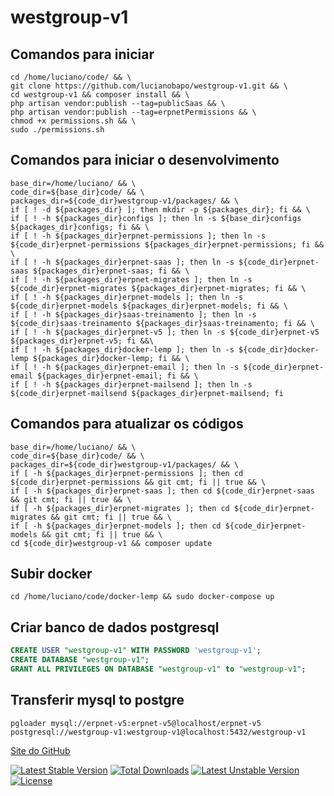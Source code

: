 # westgroup-v1

## Comandos para iniciar
```shell
cd /home/luciano/code/ && \
git clone https://github.com/lucianobapo/westgroup-v1.git && \
cd westgroup-v1 && composer install && \
php artisan vendor:publish --tag=publicSaas && \
php artisan vendor:publish --tag=erpnetPermissions && \
chmod +x permissions.sh && \
sudo ./permissions.sh
```

## Comandos para iniciar o desenvolvimento
```shell
base_dir=/home/luciano/ && \
code_dir=${base_dir}code/ && \
packages_dir=${code_dir}westgroup-v1/packages/ && \
if [ ! -d ${packages_dir} ]; then mkdir -p ${packages_dir}; fi && \
if [ ! -h ${packages_dir}configs ]; then ln -s ${base_dir}configs ${packages_dir}configs; fi && \
if [ ! -h ${packages_dir}erpnet-permissions ]; then ln -s ${code_dir}erpnet-permissions ${packages_dir}erpnet-permissions; fi && \
if [ ! -h ${packages_dir}erpnet-saas ]; then ln -s ${code_dir}erpnet-saas ${packages_dir}erpnet-saas; fi && \
if [ ! -h ${packages_dir}erpnet-migrates ]; then ln -s ${code_dir}erpnet-migrates ${packages_dir}erpnet-migrates; fi && \
if [ ! -h ${packages_dir}erpnet-models ]; then ln -s ${code_dir}erpnet-models ${packages_dir}erpnet-models; fi && \
if [ ! -h ${packages_dir}saas-treinamento ]; then ln -s ${code_dir}saas-treinamento ${packages_dir}saas-treinamento; fi && \
if [ ! -h ${packages_dir}erpnet-v5 ]; then ln -s ${code_dir}erpnet-v5 ${packages_dir}erpnet-v5; fi &&\
if [ ! -h ${packages_dir}docker-lemp ]; then ln -s ${code_dir}docker-lemp ${packages_dir}docker-lemp; fi && \
if [ ! -h ${packages_dir}erpnet-email ]; then ln -s ${code_dir}erpnet-email ${packages_dir}erpnet-email; fi && \
if [ ! -h ${packages_dir}erpnet-mailsend ]; then ln -s ${code_dir}erpnet-mailsend ${packages_dir}erpnet-mailsend; fi
```

## Comandos para atualizar os códigos
```shell
base_dir=/home/luciano/ && \
code_dir=${base_dir}code/ && \
packages_dir=${code_dir}westgroup-v1/packages/ && \
if [ -h ${packages_dir}erpnet-permissions ]; then cd ${code_dir}erpnet-permissions && git cmt; fi || true && \
if [ -h ${packages_dir}erpnet-saas ]; then cd ${code_dir}erpnet-saas && git cmt; fi || true && \
if [ -h ${packages_dir}erpnet-migrates ]; then cd ${code_dir}erpnet-migrates && git cmt; fi || true && \
if [ -h ${packages_dir}erpnet-models ]; then cd ${code_dir}erpnet-models && git cmt; fi || true && \
cd ${code_dir}westgroup-v1 && composer update
```

## Subir docker
```shell
cd /home/luciano/code/docker-lemp && sudo docker-compose up
```

## Criar banco de dados postgresql
```sql
CREATE USER "westgroup-v1" WITH PASSWORD 'westgroup-v1';
CREATE DATABASE "westgroup-v1";
GRANT ALL PRIVILEGES ON DATABASE "westgroup-v1" to "westgroup-v1";
```

## Transferir mysql to postgre
```shell
pgloader mysql://erpnet-v5:erpnet-v5@localhost/erpnet-v5 postgresql://westgroup-v1:westgroup-v1@localhost:5432/westgroup-v1
```

[Site do GitHub](https://github.com/lucianobapo/westgroup-v1)

[![Latest Stable Version](https://poser.pugx.org/ilhanet/westgroup-v1/v/stable)](https://packagist.org/packages/ilhanet/westgroup-v1) 
[![Total Downloads](https://poser.pugx.org/ilhanet/westgroup-v1/downloads)](https://packagist.org/packages/ilhanet/westgroup-v1) 
[![Latest Unstable Version](https://poser.pugx.org/ilhanet/westgroup-v1/v/unstable)](https://packagist.org/packages/ilhanet/westgroup-v1) 
[![License](https://poser.pugx.org/ilhanet/westgroup-v1/license)](https://packagist.org/packages/ilhanet/westgroup-v1)